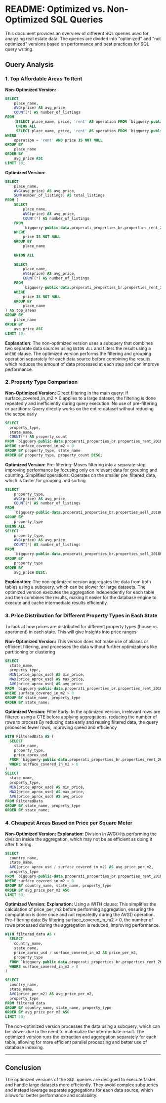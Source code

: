 # README: Optimized vs. Non-Optimized SQL Queries

This document provides an overview of different SQL queries used for analyzing real estate data. The queries are divided into "optimized" and "not optimized" versions based on performance and best practices for SQL query writing.

## Query Analysis

### 1. Top Affordable Areas To Rent

**Non-Optimized Version:**
```sql
SELECT  
    place_name,
    AVG(price) AS avg_price,
    COUNT(*) AS number_of_listings
FROM 
    (SELECT place_name, price, 'rent' AS operation FROM `bigquery-public-data.properati_properties_br.properties_rent_201801`
     UNION ALL
     SELECT place_name, price, 'rent' AS operation FROM `bigquery-public-data.properati_properties_br.properties_rent_201802`) AS all_properties
WHERE 
    operation = 'rent' AND price IS NOT NULL
GROUP BY 
    place_name
ORDER BY 
    avg_price ASC
LIMIT 10;
```

**Optimized Version:**

```sql
SELECT 
    place_name, 
    AVG(avg_price) AS avg_price, 
    SUM(number_of_listings) AS total_listings
FROM (
    SELECT  
        place_name,
        AVG(price) AS avg_price,
        COUNT(*) AS number_of_listings
    FROM 
        `bigquery-public-data.properati_properties_br.properties_rent_201801`
    WHERE 
        price IS NOT NULL
    GROUP BY 
        place_name
    
    UNION ALL
    
    SELECT  
        place_name,
        AVG(price) AS avg_price,
        COUNT(*) AS number_of_listings
    FROM 
        `bigquery-public-data.properati_properties_br.properties_rent_201802`
    WHERE 
        price IS NOT NULL
    GROUP BY 
        place_name
) AS top_areas
GROUP BY 
    place_name
ORDER BY 
    avg_price ASC
LIMIT 10;

```

**Explanation:** 
The non-optimized version uses a subquery that combines two separate data sources using `UNION ALL` and filters the result using a `WHERE` clause. The optimized version performs the filtering and grouping operation separately for each data source before combining the results, which reduces the amount of data processed at each step and can improve performance.

### 2. Property Type Comparison

**Non-Optimized Version:**
    Direct filtering in the main query:
    If surface_covered_in_m2 > 0 applies to a large dataset, the filtering is done repeatedly and inefficiently during query execution.
    No use of pre-filtering or partitions:
    Query directly works on the entire dataset without reducing the scope early
```sql
SELECT 
  property_type,
  state_name,
  COUNT(*) AS property_count
FROM `bigquery-public-data.properati_properties_br.properties_rent_201802`
WHERE surface_covered_in_m2 > 0
GROUP BY property_type, state_name
ORDER BY property_type, property_count DESC;

```

**Optimized Version:**
    Pre-filtering:
    Moves filtering into a separate step, improving performance by focusing only on relevant data for grouping and counting.
    Simplified operations:
    Operates on the smaller pre_filtered_data, which is faster for grouping and sorting
```sql
SELECT 
    property_type,
    AVG(price) AS avg_price,
    COUNT(*) AS number_of_listings
FROM 
    `bigquery-public-data.properati_properties_br.properties_sell_201801`
GROUP BY 
    property_type
UNION ALL
SELECT 
    property_type,
    AVG(price) AS avg_price,
    COUNT(*) AS number_of_listings
FROM 
    `bigquery-public-data.properati_properties_br.properties_sell_201802`
GROUP BY 
    property_type
ORDER BY 
    avg_price DESC;
```

**Explanation:**
The non-optimized version aggregates the data from both tables using a subquery, which can be slower for large datasets. The optimized version executes the aggregation independently for each table and then combines the results, making it easier for the database engine to execute and cache intermediate results efficiently.

### 3. Price Distribution for Different Property Types in Each State
To look at how prices are distributed for different property types (house vs apartment) in each state. This will give insights into price ranges

**Non-Optimized Version:**
    This version does not make use of aliases or efficient filtering, and processes the data without further optimizations like partitioning or clustering
```sql
SELECT 
  state_name, 
  property_type, 
  MIN(price_aprox_usd) AS min_price, 
  MAX(price_aprox_usd) AS max_price, 
  AVG(price_aprox_usd) AS avg_price
FROM `bigquery-public-data.properati_properties_br.properties_rent_201802`
WHERE surface_covered_in_m2 > 0
GROUP BY state_name, property_type
ORDER BY state_name;

```

**Optimized Version:**
Filter Early: In the optimized version, irrelevant rows are filtered using a CTE before applying aggregations, reducing the number of rows to process
By reducing data early and reusing filtered data, the query processes fewer rows, improving speed and efficiency
```sql
WITH FilteredData AS (
  SELECT 
    state_name, 
    property_type, 
    price_aprox_usd
  FROM `bigquery-public-data.properati_properties_br.properties_rent_201802`
  WHERE surface_covered_in_m2 > 0
)
SELECT 
  state_name, 
  property_type, 
  MIN(price_aprox_usd) AS min_price, 
  MAX(price_aprox_usd) AS max_price, 
  AVG(price_aprox_usd) AS avg_price
FROM FilteredData
GROUP BY state_name, property_type
ORDER BY state_name;

```
### 4. Cheapest Areas Based on Price per Square Meter

**Non-Optimized Version:**
**Explanation:**
Division in AVG():Its  performing the division inside the aggregation, which may not be as efficient as doing it after filtering.

```sql
SELECT 
  country_name, 
  state_name, 
  AVG(price_aprox_usd / surface_covered_in_m2) AS avg_price_per_m2,
  property_type
FROM `bigquery-public-data.properati_properties_br.properties_rent_201802`
WHERE surface_covered_in_m2 > 0
GROUP BY country_name, state_name, property_type
ORDER BY avg_price_per_m2 ASC
LIMIT 50;

```
**Optimized Version:**
**Explanation:**
Using a WITH clause: This simplifies the calculation of price_per_m2 before performing aggregation, ensuring the computation is done once and not repeatedly during the AVG() operation.
Pre-filtering data: By filtering surface_covered_in_m2 > 0, the number of rows processed during the aggregation is reduced, improving performance.
```sql
WITH filtered_data AS (
  SELECT 
    country_name, 
    state_name, 
    price_aprox_usd / surface_covered_in_m2 AS price_per_m2,
    property_type
  FROM `bigquery-public-data.properati_properties_br.properties_rent_201802`
  WHERE surface_covered_in_m2 > 0
)

SELECT 
  country_name, 
  state_name, 
  AVG(price_per_m2) AS avg_price_per_m2,
  property_type
FROM filtered_data
GROUP BY country_name, state_name, property_type
ORDER BY avg_price_per_m2 ASC
LIMIT 50;

```
The non-optimized version processes the data using a subquery, which can be slower due to the need to materialize the intermediate result. The optimized version runs the extraction and aggregation separately for each table, allowing for more efficient parallel processing and better use of database indexing.

---

## Conclusion

The optimized versions of the SQL queries are designed to execute faster and handle large datasets more efficiently. They avoid complex subqueries and instead leverage separate aggregations for each data source, which allows for better performance and scalability.

